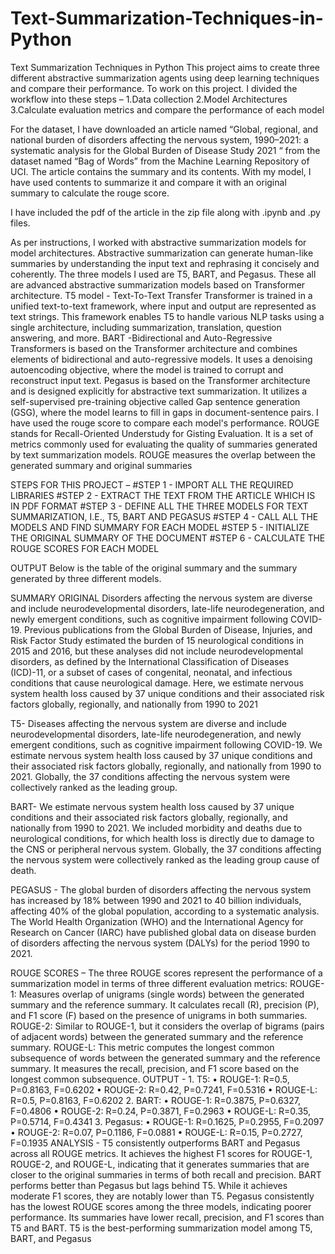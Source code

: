# Text-Summarization-Techniques-in-Python
Text Summarization Techniques in Python
This project aims to create three different abstractive summarization agents using deep learning techniques and compare their performance. To work on this project. I divided the workflow into these steps –
1.Data collection
2.Model Architectures
3.Calculate evaluation metrics and compare the performance of each model

For the dataset, I have downloaded an article named “Global, regional, and national burden of disorders affecting the nervous system, 1990–2021: a systematic analysis for the Global Burden of Disease Study 2021 “ from the dataset named “Bag of Words” from the Machine Learning Repository of UCI. The article contains the summary and its contents. With my model, I have used contents to summarize it and compare it with an original summary to calculate the rouge score.

I have included the pdf of the article in the zip file along with .ipynb and .py files.

As per instructions, I worked with abstractive summarization models for model architectures. Abstractive summarization can generate human-like summaries by understanding the input text and rephrasing it concisely and coherently. The three models I used are T5, BART, and Pegasus. These all are advanced abstractive summarization models based on Transformer architecture. T5 model - Text-To-Text Transfer Transformer is trained in a unified text-to-text framework, where input and output are represented as text strings. This framework enables T5 to handle various NLP tasks using a single architecture, including summarization, translation, question answering, and more. BART -Bidirectional and Auto-Regressive Transformers is based on the Transformer architecture and combines elements of bidirectional and auto-regressive models. It uses a denoising autoencoding objective, where the model is trained to corrupt and reconstruct input text. Pegasus is based on the Transformer architecture and is designed explicitly for abstractive text summarization. It utilizes a self-supervised pre-training objective called Gap sentence generation (GSG), where the model learns to fill in gaps in document-sentence pairs. I have used the rouge score to compare each model's performance. ROUGE stands for Recall-Oriented Understudy for Gisting Evaluation. It is a set of metrics commonly used for
evaluating the quality of summaries generated by text summarization models. ROUGE measures the overlap between the generated summary and original summaries 

STEPS FOR THIS PROJECT – 
#STEP 1 - IMPORT ALL THE REQUIRED LIBRARIES 
#STEP 2 - EXTRACT THE TEXT FROM THE ARTICLE WHICH IS IN PDF FORMAT 
#STEP 3 - DEFINE ALL THE THREE MODELS FOR TEXT SUMMARIZATION, I.E., T5, BART AND PEGASUS 
#STEP 4 - CALL ALL THE MODELS AND FIND SUMMARY FOR EACH MODEL 
#STEP 5 - INITIALIZE THE ORIGINAL SUMMARY OF THE DOCUMENT 
#STEP 6 - CALCULATE THE ROUGE SCORES FOR EACH MODEL


OUTPUT Below is the table of the original summary and the summary generated by three different models.

SUMMARY ORIGINAL Disorders affecting the nervous system are diverse and include neurodevelopmental disorders, late-life neurodegeneration, and newly emergent conditions, such as cognitive impairment following COVID-19. Previous publications from the Global Burden of Disease, Injuries, and Risk Factor Study estimated the burden of 15 neurological conditions in 2015 and 2016, but these analyses did not include neurodevelopmental disorders, as defined by the International Classification of Diseases (ICD)-11, or a subset of cases of congenital, neonatal, and infectious conditions that cause neurological damage. Here, we estimate nervous system health loss caused by 37 unique conditions and their associated risk factors globally, regionally, and nationally from 1990 to 2021 

T5-
Diseases affecting the nervous system are diverse and include neurodevelopmental disorders, late-life neurodegeneration, and newly emergent conditions, such as cognitive impairment following COVID-19. We estimate nervous system health loss caused by 37 unique conditions and their associated risk factors globally, regionally, and nationally from 1990 to 2021. Globally, the 37 conditions affecting the nervous system were collectively ranked as the leading group. 

BART-  We estimate nervous system health loss caused by 37 unique conditions and their associated risk factors globally, regionally, and nationally from 1990 to 2021. We included morbidity and deaths due to neurological conditions, for which health loss is directly due to damage to the CNS or peripheral nervous system. Globally, the 37 conditions affecting the nervous system were collectively ranked as the leading group cause of death. 

PEGASUS - 
The global burden of disorders affecting the nervous system has increased by 18% between 1990 and 2021 to 40 billion individuals, affecting 40% of the global population, according to a systematic analysis. The World Health Organization (WHO) and the International Agency for Research on Cancer (IARC) have published global data on disease burden of disorders affecting the nervous system (DALYs) for the period 1990 to 2021.

ROUGE SCORES –
The three ROUGE scores represent the performance of a summarization model in terms of three different evaluation metrics:
ROUGE-1: Measures overlap of unigrams (single words) between the generated summary and the reference summary. It calculates recall (R), precision (P), and F1 score (F) based on the presence of unigrams in both summaries.
ROUGE-2: Similar to ROUGE-1, but it considers the overlap of bigrams (pairs of adjacent words) between the generated summary and the reference summary.
ROUGE-L: This metric computes the longest common subsequence of words between the generated summary and the reference summary. It measures the recall, precision, and F1 score based on the longest common subsequence.
OUTPUT -
1.
T5:
•
ROUGE-1: R=0.5, P=0.8163, F=0.6202
•
ROUGE-2: R=0.42, P=0.7241, F=0.5316
•
ROUGE-L: R=0.5, P=0.8163, F=0.6202
2.
BART:
•
ROUGE-1: R=0.3875, P=0.6327, F=0.4806
•
ROUGE-2: R=0.24, P=0.3871, F=0.2963
•
ROUGE-L: R=0.35, P=0.5714, F=0.4341
3.
Pegasus:
•
ROUGE-1: R=0.1625, P=0.2955, F=0.2097
•
ROUGE-2: R=0.07, P=0.1186, F=0.0881
•
ROUGE-L: R=0.15, P=0.2727, F=0.1935
ANALYSIS - T5 consistently outperforms BART and Pegasus across all ROUGE metrics. It achieves the highest F1 scores for ROUGE-1, ROUGE-2, and ROUGE-L, indicating that it generates summaries that are closer to the original summaries in terms of both recall and precision.
BART performs better than Pegasus but lags behind T5. While it achieves moderate F1 scores, they are notably lower than T5. Pegasus consistently has the lowest ROUGE scores among the three models, indicating poorer performance. Its summaries have lower recall, precision, and F1 scores than T5 and BART.
T5 is the best-performing summarization model among T5, BART, and Pegasus
